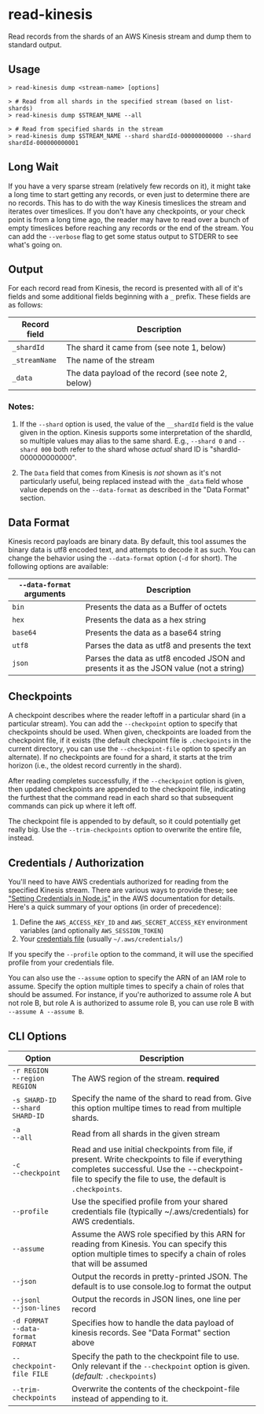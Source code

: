 # read-kinesis

Read records from the shards of an AWS Kinesis stream and dump them to standard output.

## Usage

```console
> read-kinesis dump <stream-name> [options]

> # Read from all shards in the specified stream (based on list-shards)
> read-kinesis dump $STREAM_NAME --all

> # Read from specified shards in the stream
> read-kinesis dump $STREAM_NAME --shard shardId-000000000000 --shard shardId-000000000001
```

## Long Wait

If you have a very sparse stream (relatively few records on it), it might take a long time to start getting
any records, or even just to determine there are no records. This has to do with the way Kinesis timeslices
the stream and iterates over timeslices. If you don't have any checkpoints, or your check point is from a
long time ago, the reader may have to read over a bunch of empty timeslices before reaching any records
or the end of the stream. You can add the `--verbose` flag to get some status output to STDERR to see
what's going on.

## Output

For each record read from Kinesis, the record is presented with all of it's fields and some additional
fields beginning with a `_` prefix. These fields are as follows:

| Record field  | Description                                        |
| ------------- | -------------------------------------------------- |
| `_shardId`    | The shard it came from (see note 1, below)         |
| `_streamName` | The name of the stream                             |
| `_data`       | The data payload of the record (see note 2, below) |

### Notes:

1. If the `--shard` option is used, the value of the `__shardId` field is the value given in
   the option. Kinesis supports some interpretation of the shardId, so multiple values may alias
   to the same shard. E.g., `--shard 0` and `--shard 000` both refer to the shard whose _actual_
   shard ID is "shardId-000000000000".

2. The `Data` field that comes from Kinesis is _not_ shown as it's not particularly useful, being
   replaced instead with the `_data` field whose value depends on the `--data-format` as described
   in the "Data Format" section.

## Data Format

Kinesis record payloads are binary data. By default, this tool assumes the binary data
is utf8 encoded text, and attempts to decode it as such. You can change the behavior using the
`--data-format` option (`-d` for short). The following options are available:

| `--data-format` arguments | Description                                                                           |
| ------------------------- | ------------------------------------------------------------------------------------- |
| `bin`                     | Presents the data as a Buffer of octets                                               |
| `hex`                     | Presents the data as a hex string                                                     |
| `base64`                  | Presents the data as a base64 string                                                  |
| `utf8`                    | Parses the data as utf8 and presents the text                                         |
| `json`                    | Parses the data as utf8 encoded JSON and presents it as the JSON value (not a string) |

## Checkpoints

A checkpoint describes where the reader leftoff in a particular shard (in a particular stream).
You can add the `--checkpoint` option to specify that checkpoints should be used. When given,
checkpoints are loaded from the checkpoint file, if it exists (the default checkpoint file is
`.checkpoints` in the current directory, you can use the `--checkpoint-file` option to specify
an alternate). If no checkpoints are found for a shard, it starts at the trim horizon (i.e.,
the oldest record currently in the shard).

After reading completes successfully, if the `--checkpoint` option is given, then updated
checkpoints are appended to the checkpoint file, indicating the furthest that the command read
in each shard so that subsequent commands can pick up where it left off.

The checkpoint file is appended to by default, so it could potentially get really big. Use
the `--trim-checkpoints` option to overwrite the entire file, instead.

## Credentials / Authorization

You'll need to have AWS credentials authorized for reading from the specified Kinesis stream. There
are various ways to provide these; see
["Setting Credentials in Node.js"](https://docs.aws.amazon.com/sdk-for-javascript/v2/developer-guide/setting-credentials-node.html)
in the AWS documentation for details. Here's a quick summary of your options (in order of precedence):

1. Define the `AWS_ACCESS_KEY_ID` and `AWS_SECRET_ACCESS_KEY` environment variables (and
   optionally `AWS_SESSION_TOKEN`)
2. Your [credentials file](https://docs.aws.amazon.com/sdk-for-java/v1/developer-guide/credentials.html#credentials-file-format) (usually `~/.aws/credentials/`)

If you specify the `--profile` option to the command, it will use the specified profile from your
credentials file.

You can also use the `--assume` option to specify the ARN of an IAM role to assume. Specify the option multiple times to specify a chain of
roles that should be assumed. For instance, if you're authorized to assume role A but not role B, but role A is authorized to assume role B,
you can use role B with `--assume A --assume B`.

## CLI Options

| Option                                  | Description                                                                                                                                                                                                |
| --------------------------------------- | ---------------------------------------------------------------------------------------------------------------------------------------------------------------------------------------------------------- |
| `-r REGION`<br />`--region REGION`      | The AWS region of the stream. **required**                                                                                                                                                                 |
| `-s SHARD-ID`<br />`--shard SHARD-ID`   | Specify the name of the shard to read from. Give this option multipe times to read from multiple shards.                                                                                                   |
| `-a`<br />`--all`                       | Read from all shards in the given stream                                                                                                                                                                   |
| `-c`<br />`--checkpoint`                | Read and use initial checkpoints from file, if present. Write checkpoints to file if everything completes successful. Use the --checkpoint-file to specify the file to use, the default is `.checkpoints`. |
| `--profile`                             | Use the specified profile from your shared credentials file (typically ~/.aws/credentials) for AWS credentials.                                                                                            |
| `--assume`                              | Assume the AWS role specified by this ARN for reading from Kinesis. You can specify this option multiple times to specify a chain of roles that will be assumed                                            |
| `--json`                                | Output the records in pretty-printed JSON. The default is to use console.log to format the output                                                                                                          |
| `--jsonl`<br />`--json-lines`           | Output the records in JSON lines, one line per record                                                                                                                                                      |
| `-d FORMAT`<br />`--data-format FORMAT` | Specifies how to handle the data payload of kinesis records. See "Data Format" section above                                                                                                               |
| `--checkpoint-file FILE`                | Specify the path to the checkpoint file to use. Only relevant if the `--checkpoint` option is given. (_default:_ `.checkpoints`)                                                                           |
| `--trim-checkpoints`                    | Overwrite the contents of the checkpoint-file instead of appending to it.                                                                                                                                  |
